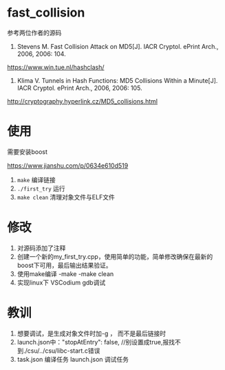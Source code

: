 # fast_collision

参考两位作者的源码

1. Stevens M. Fast Collision Attack on MD5[J]. IACR Cryptol.  ePrint Arch., 2006, 2006: 104.

https://www.win.tue.nl/hashclash/

1. Klima V. Tunnels in Hash Functions: MD5 Collisions Within a Minute[J]. IACR Cryptol. ePrint Arch., 2006, 2006: 105.

http://cryptography.hyperlink.cz/MD5_collisions.html

# 使用
需要安装boost

https://www.jianshu.com/p/0634e610d519

1. `make` 编译链接
1. `./first_try` 运行
1. `make clean` 清理对象文件与ELF文件 
# 修改
1. 对源码添加了注释
1. 创建一个新的my_first_try.cpp，使用简单的功能，简单修改确保在最新的boost下可用，最后输出结果验证。
1. 使用make编译
-make
-make clean
1. 实现linux下 VSCodium gdb调试

# 教训
1. 想要调试，是生成对象文件时加-g ， 而不是最后链接时
1. launch.json中："stopAtEntry": false, //别设置成true,报找不到./csu/../csu/libc-start.c错误
1. task.json 编译任务
launch.json 调试任务
